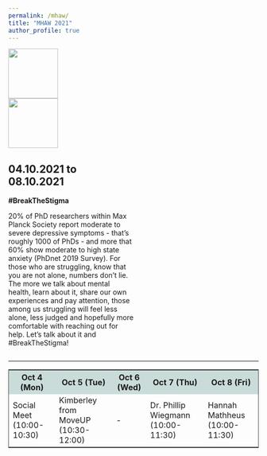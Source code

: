 ```yaml
---
permalink: /mhaw/
title: "MHAW 2021"
author_profile: true
---
```


<div class="row small">
  <div class="column" style="width: 50%;">
   <img src="{{ site.url }}{{ site.baseurl }}/images/mhaw_logo.png" alt="">
   <br>
   <img src="{{ site.url }}{{ site.baseurl }}/images/mpii-logo.png" alt="" width="100px">
   <br>
   <img src="{{ site.url }}{{ site.baseurl }}/images/phdnet.png" alt="" width="100px">
  </div>
  <div class="column" style="width: 50%;">
   <h2>04.10.2021 to 08.10.2021</h2>
   <strong>#BreakTheStigma </strong>
   <p>20% of PhD researchers within Max Planck Society report moderate to severe depressive symptoms - that’s roughly 1000 of PhDs - and more that 60% show moderate to high state anxiety (PhDnet 2019 Survey). For those who are struggling, know that you are not alone, numbers don’t lie. The more we talk about mental health, learn about it, share our own experiences and pay attention, those among us struggling will feel less alone, less judged and hopefully more comfortable with reaching out for help. Let’s talk about it and #BreakTheStigma!
   </p>
  </div>
</div>

<table class="small" style="width: 100%;border: 1px solid #4a4c4c">
 <tr style="background-color: rgba(202,220,217,255);">
  <th>Oct 4 (Mon)</th>
  <th>Oct 5 (Tue)</th>
  <th>Oct 6 (Wed)</th>
  <th>Oct 7 (Thu)</th>
  <th>Oct 8 (Fri)</th>
 </tr>
 <hr>
 <tr>
  <td>Social Meet (10:00-10:30)</td>
  <td>Kimberley from MoveUP (10:30-12:00)</td>
  <td> - </td>
  <td>Dr. Phillip Wiegmann (10:00-11:30)</td>
  <td>Hannah Mathheus (10:00-11:30)</td>
 </tr>
</table>